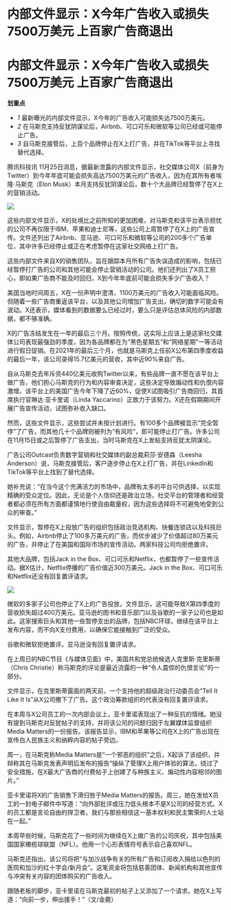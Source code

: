 # 内部文件显示：X今年广告收入或损失7500万美元 上百家广告商退出

# 内部文件显示：X今年广告收入或损失7500万美元 上百家广告商退出

**划重点**

  * _1_ 最新曝光的内部文件显示，X今年的广告收入可能损失达7500万美元。
  * _2_ 在马斯克支持反犹阴谋论后，Airbnb、可口可乐和微软等公司已经或可能停止广告。
  * _3_ 自马斯克接管后，上百个品牌停止在X上打广告，并在TikTok等平台上寻找替代选择。

腾讯科技讯
11月25日消息，据最新泄露的内部文件显示，社交媒体公司X（前身为Twitter）到今年年底可能会损失高达7500万美元的广告收入，因为在其所有者埃隆·马斯克（Elon
Musk）本月支持反犹阴谋论后，数十个大品牌已经暂停了在X上的营销活动。

![](https://inews.gtimg.com/om_bt/O6U2cyEh9B3fkJ0aQGd7ybTLgr9mBznZ8qCuH4N-LeSy0AA/1000)

这些内部文件显示，X的处境比之前所知的更加困难，对马斯克和该平台表示担忧的公司不再仅限于IBM、苹果和迪士尼等，这些公司上周暂停了在X上的广告宣传。文件还列出了Airbnb、亚马逊、可口可乐和微软等公司的200多个广告单位，其中许多已经停止或正在考虑暂停在这家社交网络上打广告。

这些内部文件来自X的销售团队，旨在跟踪本月所有广告失误造成的影响，包括已经暂停打广告的公司和其他可能会停止营销活动的公司。他们还列出了X员工担心，即如果广告商不能及时回归，X到今年年底前可能会损失多少广告收入？

美国当地时间周五，X在一份声明中澄清，1100万美元的广告收入可能面临风险。但随着一些广告商重返该平台，以及其他公司增加广告支出，确切的数字可能会有波动。X还表示，媒体看到的数据要么已经过时，要么只是评估总体风险的内部数据，都不够准确。

X的广告冻结发生在一年的最后三个月。按照传统，这实际上应该上是这家社交媒体公司表现最强劲的季度，因为各品牌都在为“黑色星期五”和“网络星期”一等活动进行假日促销。在2021年的最后三个月，也就是马斯克上任前X公布第四季度收益的最后一年，该公司录得15.7亿美元的营收，其中近90%来自广告。

自从马斯克去年斥资440亿美元收购Twitter以来，有些品牌一直不愿在该平台上做广告，他们担心马斯克的行为和内容审查决定，这些决定导致煽动性和仇恨内容激增。该平台上的美国广告今年下降了近60%，促使X试图吸引广告商回归，其首席执行官琳达·亚卡里诺（Linda
Yaccarino）正致力于该努力。X还在假期期间开展广告宣传活动，试图弥补收入缺口。

然而，这些文件显示，这些尝试并未按计划进行。有100多个品牌被显示“完全暂停”了广告，而其他几十个品牌则被列为“有风险”，即可能停止打广告。许多公司在11月15日或之后暂停了广告支出，当时马斯克在X上发帖支持反犹太阴谋论。

广告公司Outcast负责数字营销和社交媒体的副总裁莉莎·安德森（Leesha
Anderson）说，马斯克接管后，客户逐步停止在X上打广告，并在LinkedIn和TikTok等平台上找到了替代选择。

她补充说：“在当今这个充满活力的市场中，品牌有太多的平台可供选择，以实现精确的受众定位。因此，无论是个人信仰还是政治立场，社交平台的管理者和经营者都必须在所有方面都谨慎地行使自由裁量权，因为这些选择将不可避免地受到公众的审查。”

文件显示，暂停在X上投放广告的组织包括政治竞选机构、快餐连锁店以及科技巨头。例如，Airbnb停止了100多万美元的广告，而优步减少了价值超过80万美元的广告，并停止了在美国和国际市场的宣传活动。两家科技公司均拒绝置评。

其他大品牌，包括Jack in the
Box、可口可乐和Netflix，也都暂停了一些宣传活动。据X估计，Netflix停播的广告价值近300万美元。Jack in the
Box、可口可乐和Netflix还没有回复置评请求。

![](https://inews.gtimg.com/om_bt/OHAfmRhDQM8KEGmrZPytm3YN_lLe8Fk1EDztbLD0ceLncAA/1000)

微软的多家子公司也停止了X上的广告投放，文件显示，这可能导致X第四季度的营收损失超过400万美元。亚马逊的图书和音乐部门以及谷歌的一家子公司也是如此。这家搜索巨头和其他一些暂停支出的品牌，包括NBC环球，继续在该平台上发布内容，而不向X支付费用，以确保它能接触到广泛的受众。

谷歌和微软拒绝置评。亚马逊没有回复置评请求。

在上周日的NBC节目《与媒体见面》中，美国共和党总统候选人克里斯·克里斯蒂（Chris
Christie）称马斯克的评论是最近流露的一种“令人震惊的仇恨言论”的一部分。

文件显示，在克里斯蒂露面的两天前，一个支持他的超级政治行动委员会“Tell It Like It
Is”从X公司撤下了广告。这个政治筹款组织的代表没有回复置评请求。

在本周与X公司员工的一次内部会议上，亚卡里诺表现出了一种反抗的情绪。她没有提到马斯克对反犹帖子的支持，并将该公司的问题归因于左翼媒体监督组织Media
Matters的一份报告。该报告显示，IBM和苹果等公司在X上的广告出现在宣传白人民族主义和纳粹内容的帖子旁边。

周一，在马斯克称Media
Matters是“一个邪恶的组织”之后，X起诉了该组织，并辩称其在马斯克发表声明后发布的报告“操纵了管理X上用户体验的算法，绕过了安全措施，在X最大广告商的付费帖子上创建了与种族主义、煽动性内容相邻的图片。”

亚卡里诺将X的广告销售下滑归咎于Media
Matters的报告。周三，她在发给X员工的一封电子邮件中写道：“向外部批评或压力低头根本不是X公司的经营方式。X的员工都是言论自由的捍卫者。我们与那些相信这一基本权利和民主繁荣的人士站在一起。”

本周早些时候，马斯克花了一些时间为继续在X上做广告的公司庆祝，其中包括美国国家橄榄球联盟（NFL）。他用一个心形表情符号表示自己喜欢NFL。

马斯克还指出，该公司将把“与加沙战争有关的所有广告和订阅收入捐给以色列的医院和加沙的红十字会/新月会”。这笔资金将包括慈善团体、新闻机构和其他宣传与冲突有关内容的团体购买的广告收入。

跟随老板的脚步，亚卡里诺在马斯克最初的帖子上又添加了一个请求。她在X上写道：“向前一步，伸出援手！”（文/金鹿）

